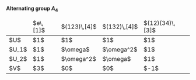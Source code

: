 **Alternating group $A_4$**

<table>
  <thead>
    <tr>
      <td> </td>
      <td c>$e\,[1]$</td>
      <td c>$(123)\,[4]$</td>
      <td c>$(132)\,[4]$</td>
      <td c>$(12)(34)\,[3]$</td>
    </tr>
  </thead>
  <tbody>
    <tr>
      <td>$U$</td>
      <td c>$1$</td>
      <td c>$1$</td>
      <td c>$1$</td>
      <td c>$1$</td>
    </tr>
    <tr>
      <td>$U_1$</td>
      <td c>$1$</td>
      <td c>$\omega$</td>
      <td c>$\omega^2$</td>
      <td c>$1$</td>
    </tr>
    <tr>
      <td>$U_2$</td>
      <td c>$1$</td>
      <td c>$\omega^2$</td>
      <td c>$\omega$</td>
      <td c>$1$</td>
    </tr>
    <tr>
      <td>$V$</td>
      <td c>$3$</td>
      <td c>$0$</td>
      <td c>$0$</td>
      <td c>$-1$</td>
    </tr>
  </tbody>
</table>